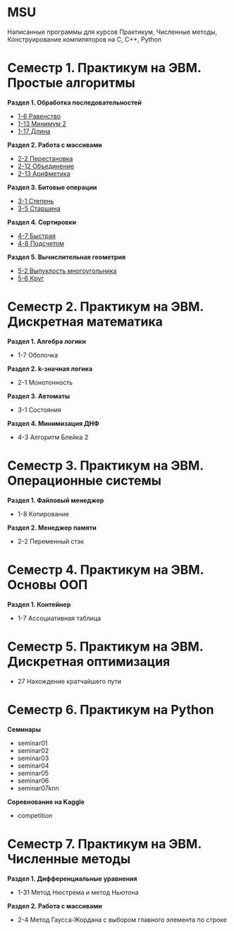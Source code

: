 # MSU

Написанные программы для курсов Практикум, Численные методы, Конструирование компиляторов на C, C++, Python

# Семестр 1. Практикум на ЭВМ. Простые алгоритмы

**Раздел 1. Обработка последовательностей**

- [1-6 Равенство](https://github.com/niwkvi/MSU/tree/main/1/1-6)
- [1-13 Минимум 2](https://github.com/niwkvi/MSU/tree/main/1/1-13)
- [1-17 Длина](https://github.com/niwkvi/MSU/tree/main/1/1-17)

**Раздел 2. Работа с массивами**

- [2-2 Перестановка](https://github.com/niwkvi/MSU/tree/main/1/2-2)
- [2-12 Объединение](https://github.com/niwkvi/MSU/tree/main/1/2-12)
- [2-13 Арифметика](https://github.com/niwkvi/MSU/tree/main/1/2-13)

**Раздел 3. Битовые операции**

- [3-1 Степень](https://github.com/niwkvi/MSU/tree/main/1/3-1)
- [3-5 Старшина](https://github.com/niwkvi/MSU/tree/main/1/3-5)

**Раздел 4. Сортировки**

- [4-7 Быстрая](https://github.com/niwkvi/MSU/tree/main/1/4-7)
- [4-8 Подсчетом](https://github.com/niwkvi/MSU/tree/main/1/4-8)

**Раздел 5. Вычислительная геометрия**

- [5-2 Выпуклость многоугольника](https://github.com/niwkvi/MSU/tree/main/1/5-2)
- [5-6 Круг](https://github.com/niwkvi/MSU/tree/main/1/5-6)

# Семестр 2. Практикум на ЭВМ. Дискретная математика

**Раздел 1. Алгебра логики**

- 1-7 Оболочка

**Раздел 2. k-значная логика**

- 2-1 Монотонность

**Раздел 3. Автоматы**

- 3-1 Состояния

**Раздел 4. Минимизация ДНФ**

- 4-3 Алгоритм Блейка 2

# Семестр 3. Практикум на ЭВМ. Операционные системы

**Раздел 1. Файловый менеджер**

- 1-8 Копирование

**Раздел 2. Менеджер памяти**

- 2-2 Переменный стэк

# Семестр 4. Практикум на ЭВМ. Основы ООП

**Раздел 1. Контейнер**

- 1-7 Ассоциативная таблица

# Семестр 5. Практикум на ЭВМ. Дискретная оптимизация

- 27 Нахождение кратчайшего пути

# Семестр 6. Практикум на Python

**Семинары**

- seminar01
- seminar02
- seminar03
- seminar04
- seminar05
- seminar06
- seminar07knn

**Соревнование на Kaggle**

- competition

# Семестр 7. Практикум на ЭВМ. Численные методы

**Раздел 1. Дифференциальные уравнения**

- 1-31 Метод Нюстрема и метод Ньютона


**Раздел 2. Работа с массивами**

- 2-4 Метод Гаусса-Жордана с выбором главного элемента по строке

</details>
